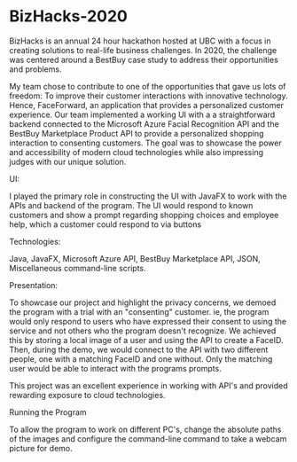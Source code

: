 # BizHacks-2020

BizHacks is an annual 24 hour hackathon hosted at UBC with a focus in creating solutions to real-life business challenges.
In 2020, the challenge was centered around a BestBuy case study to address their opportunities and problems.

My team chose to contribute to one of the opportunities that gave us lots of freedom: To improve their customer interactions with innovative technology.
Hence, FaceForward, an application that provides a personalized customer experience. Our team implemented a working UI with a a straightforward backend connected to the Microsoft Azure Facial Recognition API and the BestBuy Marketplace Product API to provide a personalized shopping interaction to consenting customers. The goal was to showcase the power and accessibility of modern cloud technologies while also impressing judges with our unique solution.

UI:

I played the primary role in constructing the UI with JavaFX to work with the APIs and backend of the program. The UI would respond to known customers and show a prompt regarding shopping choices and employee help, which a customer could respond to via buttons


Technologies:

Java, JavaFX, Microsoft Azure API, BestBuy Marketplace API, JSON, Miscellaneous command-line scripts.

Presentation:

To showcase our project and highlight the privacy concerns, we demoed the program with a trial with an "consenting" customer. ie, the program would only respond to users who have expressed their consent to using the service and not others who the program doesn't recognize. We achieved this by storing a local image of a user and using the API to create a FaceID. Then, during the demo, we would connect to the API with two different people, one with a matching FaceID and one without. Only the matching user would be able to interact with the programs prompts.

This project was an excellent experience in working with API's and provided rewarding exposure to cloud technologies.

Running the Program

To allow the program to work on different PC's, change the absolute paths of the images and configure the command-line command to take a webcam picture for demo.
